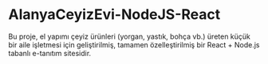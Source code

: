 # AlanyaCeyizEvi-NodeJS-React
Bu proje, el yapımı çeyiz ürünleri (yorgan, yastık, bohça vb.) üreten küçük bir aile işletmesi için geliştirilmiş, tamamen özelleştirilmiş bir React + Node.js tabanlı e-tanıtım sitesidir.
